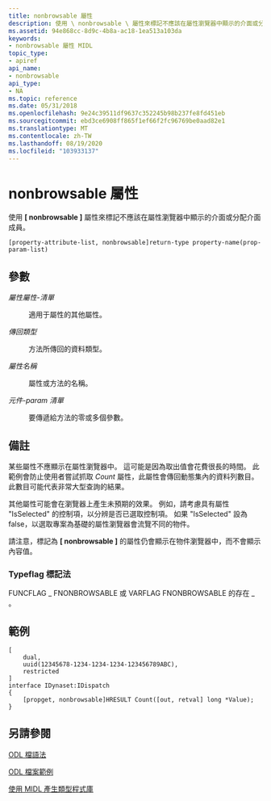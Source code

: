 ```yaml
---
title: nonbrowsable 屬性
description: 使用 \ nonbrowsable \ 屬性來標記不應該在屬性瀏覽器中顯示的介面或分配介面成員。
ms.assetid: 94e868cc-8d9c-4b8a-ac18-1ea513a103da
keywords:
- nonbrowsable 屬性 MIDL
topic_type:
- apiref
api_name:
- nonbrowsable
api_type:
- NA
ms.topic: reference
ms.date: 05/31/2018
ms.openlocfilehash: 9e24c39511df9637c352245b98b237fe8fd451eb
ms.sourcegitcommit: ebd3ce6908ff865f1ef66f2fc96769be0aad82e1
ms.translationtype: MT
ms.contentlocale: zh-TW
ms.lasthandoff: 08/19/2020
ms.locfileid: "103933137"
---
```

# <a name="nonbrowsable-attribute"></a>nonbrowsable 屬性

使用 **\[ nonbrowsable \]** 屬性來標記不應該在屬性瀏覽器中顯示的介面或分配介面成員。

``` syntax
[property-attribute-list, nonbrowsable]return-type property-name(prop-param-list)
```

## <a name="parameters"></a>參數

<dl> <dt>

*屬性屬性-清單* 
</dt> <dd>

適用于屬性的其他屬性。

</dd> <dt>

*傳回類型* 
</dt> <dd>

方法所傳回的資料類型。

</dd> <dt>

*屬性名稱* 
</dt> <dd>

屬性或方法的名稱。

</dd> <dt>

*元件-param 清單* 
</dt> <dd>

要傳遞給方法的零或多個參數。

</dd> </dl>

## <a name="remarks"></a>備註

某些屬性不應顯示在屬性瀏覽器中。 這可能是因為取出值會花費很長的時間。 此範例會防止使用者嘗試抓取 *Count* 屬性，此屬性會傳回動態集內的資料列數目。此數目可能代表非常大型查詢的結果。

其他屬性可能會在瀏覽器上產生未預期的效果。 例如，請考慮具有屬性 "IsSelected" 的控制項，以分辨是否已選取控制項。 如果 "IsSelected" 設為 false，以選取專案為基礎的屬性瀏覽器會流覽不同的物件。

請注意，標記為 **\[ nonbrowsable \]** 的屬性仍會顯示在物件瀏覽器中，而不會顯示內容值。

### <a name="typeflag-representation"></a>Typeflag 標記法

FUNCFLAG \_ FNONBROWSABLE 或 VARFLAG FNONBROWSABLE 的存在 \_ 。

## <a name="examples"></a>範例

``` syntax
[
    dual,
    uuid(12345678-1234-1234-1234-123456789ABC),
    restricted
]
interface IDynaset:IDispatch
{
    [propget, nonbrowsable]HRESULT Count([out, retval] long *Value);
}
```

## <a name="see-also"></a>另請參閱

<dl> <dt>

[ODL 檔語法](/previous-versions/windows/desktop/automat/odl-file-syntax)
</dt> <dt>

[ODL 檔案範例](/previous-versions/windows/desktop/automat/odl-file-example)
</dt> <dt>

[使用 MIDL 產生類型程式庫](generating-a-type-library-with-midl-2.md)
</dt> </dl>

 

 